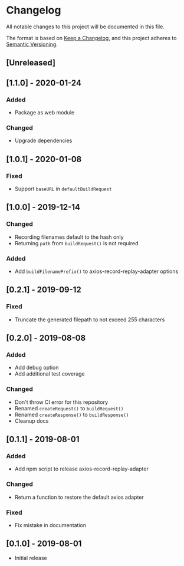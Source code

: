 # Changelog

All notable changes to this project will be documented in this file.

The format is based on [Keep a Changelog](https://keepachangelog.com/en/1.0.0/),
and this project adheres to [Semantic Versioning](https://semver.org/spec/v2.0.0.html).

## [Unreleased]

## [1.1.0] - 2020-01-24

### Added

- Package as web module

### Changed

- Upgrade dependencies

## [1.0.1] - 2020-01-08

### Fixed

- Support `baseURL` in `defaultBuildRequest`

## [1.0.0] - 2019-12-14

### Changed

- Recording filenames default to the hash only
- Returning `path` from `buildRequest()` is not required

### Added

- Add `buildFilenamePrefix()` to axios-record-replay-adapter options

## [0.2.1] - 2019-09-12

### Fixed

- Truncate the generated filepath to not exceed 255 characters

## [0.2.0] - 2019-08-08

### Added

- Add debug option
- Add additional test coverage

### Changed

- Don't throw CI error for this repository
- Renamed `createRequest()` to `buildRequest()`
- Renamed `createResponse()` to `buildResponse()`
- Cleanup docs

## [0.1.1] - 2019-08-01

### Added

- Add npm script to release axios-record-replay-adapter

### Changed

- Return a function to restore the default axios adapter

### Fixed

- Fix mistake in documentation

## [0.1.0] - 2019-08-01

- Initial release
